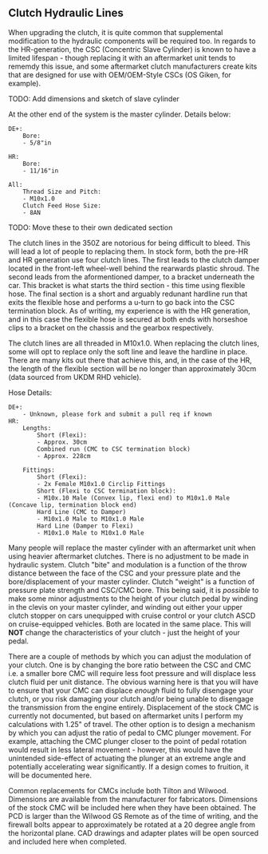 ## Clutch Hydraulic Lines
When upgrading the clutch, it is quite common that supplemental modification to the hydraulic components will be required too.  In regards to the HR-generation, the CSC (Concentric Slave Cylinder) is known to have a limited lifespan - though replacing it with an aftermarket unit tends to rememdy this issue, and some aftermarket clutch manufacturers create kits that are designed for use with OEM/OEM-Style CSCs (OS Giken, for example).

TODO: Add dimensions and sketch of slave cylinder

At the other end of the system is the master cylinder.  Details below:

    DE+:
        Bore: 
        - 5/8"in

    HR:
        Bore: 
        - 11/16"in

    All:
        Thread Size and Pitch:
        - M10x1.0
        Clutch Feed Hose Size:
        - 8AN

TODO: Move these to their own dedicated section

The clutch lines in the 350Z are notorious for being difficult to bleed.  This will lead a lot of people to replacing them.  In stock form, both the pre-HR and HR generation use four clutch lines.  The first leads to the clutch damper located in the front-left wheel-well behind the rearwards plastic shroud.  The second leads from the aformentioned damper, to a bracket underneath the car.  This bracket is what starts the third section - this time using flexible hose.  The final section is a short and arguably redunant hardline run that exits the flexible hose and performs a u-turn to go back into the CSC termination block.  As of writing, my experience is with the HR generation, and in this case the flexible hose is secured at both ends with horseshoe clips to a bracket on the chassis and the gearbox respectively.

The clutch lines are all threaded in M10x1.0.  When replacing the clutch lines, some will opt to replace only the soft line and leave the hardline in place.  There are many kits out there that achieve this, and, in the case of the HR, the length of the flexible section will be no longer than approximately 30cm (data sourced from UKDM RHD vehicle).

Hose Details:

    DE+:
        - Unknown, please fork and submit a pull req if known
    HR:
        Lengths:
            Short (Flexi):
            - Approx. 30cm
            Combined run (CMC to CSC termination block)
            - Approx. 228cm

        Fittings:
            Short (Flexi):
            - 2x Female M10x1.0 Circlip Fittings
            Short (Flexi to CSC termination block):
            - M10x.10 Male (Convex lip, flexi end) to M10x1.0 Male (Concave lip, termination block end)
            Hard Line (CMC to Damper)
            - M10x1.0 Male to M10x1.0 Male
            Hard Line (Damper to Flexi)
            - M10x1.0 Male to M10x1.0 Male

Many people will replace the master cylinder with an aftermarket unit when using heavier aftermarket clutches.  There is no adjustment to be made in hydraulic system.  Clutch "bite" and modulation is a function of the throw distance between the face of the CSC and your pressure plate and the bore/displacement of your master cylinder.  Clutch "weight" is a function of pressure plate strength and CSC/CMC bore.  This being said, it is *possible* to make some minor adjustments to the height of your clutch pedal by winding in the clevis on your master cylinder, and winding out either your upper clutch stopper on cars unequipped with cruise control or your clutch ASCD on cruise-equipped vehicles.  Both are located in the same place.  This will **NOT** change the characteristics of your clutch - just the height of your pedal.

There are a couple of methods by which you can adjust the modulation of your clutch. One is by changing the bore ratio between the CSC and CMC i.e. a smaller bore CMC will require less foot pressure and will displace less clutch fluid per unit distance.  The obvious warning here is that you will have to ensure that your CMC can displace _enough_ fluid to fully disengage your clutch, or you risk damaging your clutch and/or being unable to disengage the transmission from the engine entirely.  Displacement of the stock CMC is currently not documented, but based on aftermarket units I perform my calculations with 1.25" of travel.  The other option is to design a mechanism by which you can adjust the ratio of pedal to CMC plunger movement.  For example, attaching the CMC plunger closer to the point of pedal rotation would result in less lateral movement - however, this would have the unintended side-effect of actuating the plunger at an extreme angle and potentially accelerating wear significantly.  If a design comes to fruition, it will be documented here.

Common replacements for CMCs include both Tilton and Wilwood.  Dimensions are available from the manufacturer for fabricators.  Dimensions of the stock CMC will be included here when they have been obtained.  The PCD is larger than the Wilwood GS Remote as of the time of writing, and the firewall bolts appear to approximately be rotated at a 20 degree angle from the horizontal plane.  CAD drawings and adapter plates will be open sourced and included here when completed.

